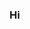 ### Hi

<!-- -
🔭 I am currently working on some games 
- I'm looking to collaborate with anyone 
-->
